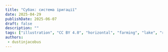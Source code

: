 ```yaml
---
title: "Субак: система іригації"
date: 2025-04-29
publishDate: 2025-06-07
draft: false
description: ""
tags: ["illustration", "CC BY 4.0", "horizontal", "farming", "lake", "river", "water"]
authors:
 - dustinjacobus
---
```



